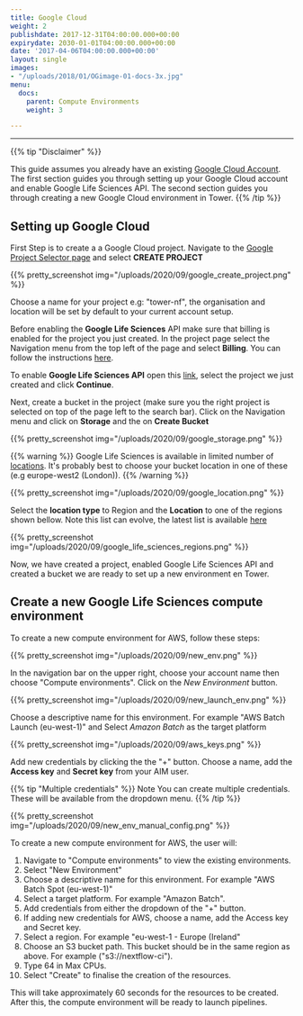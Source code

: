 ```yaml
---
title: Google Cloud
weight: 2
publishdate: 2017-12-31T04:00:00.000+00:00
expirydate: 2030-01-01T04:00:00.000+00:00
date: '2017-04-06T04:00:00.000+00:00'
layout: single
images:
- "/uploads/2018/01/OGimage-01-docs-3x.jpg"
menu:
  docs:
    parent: Compute Environments
    weight: 3

---
```

---
{{% tip "Disclaimer" %}}
<!-- If you already have Batch environment pre-configured skip Froge and go to Launch -->
This guide assumes you already have an existing [Google Cloud Account](https://console.cloud.google.com). The first section guides you through setting up your Google Cloud account and enable Google Life Sciences API. The second section guides you through creating a new Google Cloud environment in Tower.
{{% /tip %}}

## Setting up Google Cloud

First Step is to create a a Google Cloud project. Navigate to the [Google Project Selector page](https://console.cloud.google.com/projectselector2) and select **CREATE PROJECT**

{{% pretty_screenshot img="/uploads/2020/09/google_create_project.png" %}}

Choose a name for your project e.g: "tower-nf", the organisation and location will be set by default to your current account setup.

Before enabling the **Google Life Sciences** API make sure that billing is enabled for the project you just created. In the project page select the Navigation menu from the top left of the page and select **Billing**. You can follow the instructions [here](https://cloud.google.com/billing/docs/how-to/modify-project).

To enable **Google Life Sciences API** open this [link](https://console.cloud.google.com/flows/enableapi?apiid=lifesciences.googleapis.com%2Ccompute.googleapis.com%2Cstorage-api.googleapis.com), select the project we just created and click **Continue**.

Next, create a bucket in the project (make sure you the right project is selected on top of the page left to the search bar). Click on the Navigation menu and click on **Storage** and the on **Create Bucket**

{{% pretty_screenshot img="/uploads/2020/09/google_storage.png" %}}

{{% warning %}}
Google Life Sciences is available in limited number of [locations](https://cloud.google.com/life-sciences/docs/concepts/locations). It's probably best to choose your bucket location in one of these (e.g europe-west2 (London)).
{{% /warning %}}

{{% pretty_screenshot img="/uploads/2020/09/google_location.png" %}}

Select the **location type** to Region and the **Location** to one of the regions shown bellow. Note this list can evolve, the latest list is available [here](https://cloud.google.com/life-sciences/docs/concepts/locations)

{{% pretty_screenshot img="/uploads/2020/09/google_life_sciences_regions.png" %}}

Now, we have created a project, enabled Google Life Sciences API and created a bucket we are ready to set up a new environment en Tower.

## Create a new Google Life Sciences compute environment

To create a new compute environment for AWS, follow these steps:

{{% pretty_screenshot img="/uploads/2020/09/new_env.png" %}}

In the navigation bar on the upper right, choose your account name then choose "Compute environments". Click on the *New Environment* button.

{{% pretty_screenshot img="/uploads/2020/09/new_launch_env.png" %}}

Choose a descriptive name for this environment. For example "AWS Batch Launch (eu-west-1)" and Select *Amazon Batch* as the target platform

{{% pretty_screenshot img="/uploads/2020/09/aws_keys.png" %}}

Add new credentials by clicking the the "+" button. Choose a name, add the **Access key** and **Secret key** from your AIM user.

{{% tip "Multiple credentials" %}}
Note You can create multiple credentials. These will be available from the dropdown menu.
{{% /tip %}}


{{% pretty_screenshot img="/uploads/2020/09/new_env_manual_config.png" %}}


To create a new compute environment for AWS, the user will:

1. Navigate to "Compute environments" to view the existing environments.
2. Select "New Environment"
3. Choose a descriptive name for this environment. For example "AWS Batch Spot (eu-west-1)"
4. Select a target platform. For example "Amazon Batch".
5. Add credentials from either the dropdown of the "+" button.
6. If adding new credentials for AWS, choose a name, add the Access key and Secret key.
7. Select a region. For example "eu-west-1 - Europe (Ireland"
8. Choose an S3 bucket path. This bucket should be in the same region as above. For example ("s3://nextflow-ci").
9. Type 64 in Max CPUs.
10. Select "Create" to finalise the creation of the resources.

This will take approximately 60 seconds for the resources to be created. After this, the compute environment will be ready to launch pipelines.
